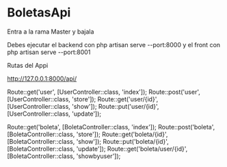 # BoletasApi

Entra a la rama Master y bajala

Debes ejecutar el backend con php artisan serve --port:8000
y el front con php artisan serve --port:8001

Rutas del Appi

http://127.0.0.1:8000/api/

Route::get('user', [UserController::class, 'index']);
Route::post('user', [UserController::class, 'store']);
Route::get('user/{id}', [UserController::class, 'show']);
Route::put('user/{id}', [UserController::class, 'update']);


Route::get('boleta', [BoletaController::class, 'index']);
Route::post('boleta', [BoletaController::class, 'store']);
Route::get('boleta/{id}', [BoletaController::class, 'show']);
Route::put('boleta/{id}', [BoletaController::class, 'update']);
Route::get('boleta/user/{id}', [BoletaController::class, 'showbyuser']);
